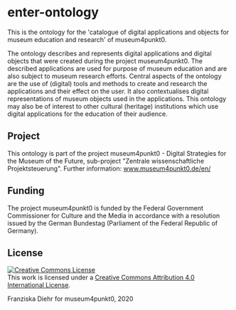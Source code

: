 # enter-ontology

This is the ontology for the 'catalogue of digital applications and objects for museum education and research' of museum4punkt0. 

The ontology describes and represents digital applications and digital objects 
that were created during the project museum4punkt0. The described applications 
are used for purpose of museum education and are also subject to museum research efforts. 
Central aspects of the ontology are the use of (digital) tools and methods to create and research 
the applications and their effect on the user. It also contextualises digital representations of 
museum objects used in the applications.
This ontology may also be of interest to other cultural (heritage) institutions 
which use digital applications for the education of their audience.

## Project
This ontology is part of the project museum4punkt0 -
Digital Strategies for the Museum of the Future, sub-project "Zentrale wissenschaftliche Projektsteuerung". 
Further information: www.museum4punkt0.de/en/

## Funding
The project museum4punkt0 is funded by the Federal Government Commissioner
for Culture and the Media in accordance with a resolution issued by the German
Bundestag (Parliament of the Federal Republic of Germany).

## License
<a rel="license" href="http://creativecommons.org/licenses/by/4.0/">
<img alt="Creative Commons License" style="border-width:0" src="https://i.creativecommons.org/l/by/4.0/88x31.png" />
</a><br />This work is licensed under a 
<a rel="license" href="http://creativecommons.org/licenses/by/4.0/">Creative Commons Attribution 4.0 International License</a>.

Franziska Diehr for museum4punkt0, 2020
